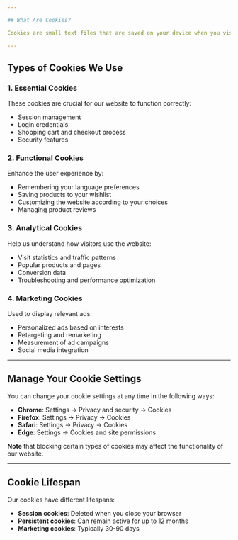 ```yaml
---

## What Are Cookies?

Cookies are small text files that are saved on your device when you visit our website. They help us improve your experience by remembering your preferences and providing you with personalized content. A cookie does not contain personally identifiable information and cannot spread viruses or malicious code.

---
```


## Types of Cookies We Use

### 1. Essential Cookies

These cookies are crucial for our website to function correctly:

- Session management
- Login credentials
- Shopping cart and checkout process
- Security features

### 2. Functional Cookies

Enhance the user experience by:

- Remembering your language preferences
- Saving products to your wishlist
- Customizing the website according to your choices
- Managing product reviews

### 3. Analytical Cookies

Help us understand how visitors use the website:

- Visit statistics and traffic patterns
- Popular products and pages
- Conversion data
- Troubleshooting and performance optimization

### 4. Marketing Cookies

Used to display relevant ads:

- Personalized ads based on interests
- Retargeting and remarketing
- Measurement of ad campaigns
- Social media integration

---

## Manage Your Cookie Settings

You can change your cookie settings at any time in the following ways:

- **Chrome**: Settings → Privacy and security → Cookies
- **Firefox**: Settings → Privacy → Cookies
- **Safari**: Settings → Privacy → Cookies
- **Edge**: Settings → Cookies and site permissions

**Note** that blocking certain types of cookies may affect the functionality of our website.

---

## Cookie Lifespan

Our cookies have different lifespans:

- **Session cookies**: Deleted when you close your browser
- **Persistent cookies**: Can remain active for up to 12 months
- **Marketing cookies**: Typically 30-90 days

